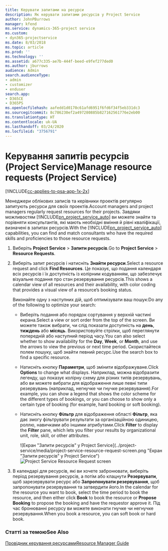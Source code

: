 ```yaml
---
title: Керувати запитами на ресурси
description: Як керувати запитами ресурсів у Project Service
author: JohnPBurrows
manager: kfend
ms.service: dynamics-365-project service
ms.custom:
- dyn365-projectservice
ms.date: 8/03/2018
ms.topic: article
ms.prod: ''
ms.technology: ''
ms.assetid: a677c335-ae7b-444f-beed-e9fef277ded0
ms.author: jburrows
audience: Admin
search.audienceType:
- admin
- customizer
- enduser
search.app:
- D365CE
- D365PS
ms.openlocfilehash: aafedd1d0170c61afd6951f6fd6f34f5eb331dc3
ms.sourcegitcommit: 8c786230ef2a497280885b827162561776e2eb00
ms.translationtype: HT
ms.contentlocale: uk-UA
ms.lasthandoff: 03/24/2020
ms.locfileid: "3756791"
---
```

# <a name="manage-resource-requests-project-service"></a><span data-ttu-id="f897d-103">Керування запитів ресурсів (Project Service)</span><span class="sxs-lookup"><span data-stu-id="f897d-103">Manage resource requests (Project Service)</span></span>

[!INCLUDE[cc-applies-to-psa-app-1x-2x](../includes/cc-applies-to-psa-app-1x-2x.md)]

<span data-ttu-id="f897d-104">Менеджери облікових записів та керівники проектів регулярно запитують ресурси для своїх проектів.</span><span class="sxs-lookup"><span data-stu-id="f897d-104">Account managers and project managers regularly request resources for their projects.</span></span> <span data-ttu-id="f897d-105">Завдяки можливостям [!INCLUDE[pn_project_service_auto](../includes/pn-project-service-auto.md)] ви можете знайти та порівняти консультантів, які мають необхідні вміння й рівні кваліфікації, визначені в запитах ресурсів.</span><span class="sxs-lookup"><span data-stu-id="f897d-105">With the [!INCLUDE[pn_project_service_auto](../includes/pn-project-service-auto.md)] capabilities, you can find and match consultants who have the required skills and proficiencies to those resource requests.</span></span>  
  
1. <span data-ttu-id="f897d-106">Виберіть **Project Service** > **Запити ресурсів**.</span><span class="sxs-lookup"><span data-stu-id="f897d-106">Go to **Project Service** > **Resource Requests**.</span></span>  
  
2. <span data-ttu-id="f897d-107">Виберіть запит ресурсів і натисніть **Знайти ресурси**.</span><span class="sxs-lookup"><span data-stu-id="f897d-107">Select a resource request and click **Find Resources**.</span></span> <span data-ttu-id="f897d-108">Це показує, що подання календаря всіх ресурсів і їх доступність із колірним кодуванням, що забезпечує візуальне подання про стан резервування ресурсів.</span><span class="sxs-lookup"><span data-stu-id="f897d-108">This shows a calendar view of all resources and their availability, with color coding that provides a visual view of a resource’s booking status.</span></span>  
  
    <span data-ttu-id="f897d-109">Виконайте одну з наступних дій, щоб оптимізувати ваш пошук:</span><span class="sxs-lookup"><span data-stu-id="f897d-109">Do any of the following to optimize your search:</span></span>  
  
   -   <span data-ttu-id="f897d-110">Виберіть подання або порядок сортування у верхній частині екрана.</span><span class="sxs-lookup"><span data-stu-id="f897d-110">Select a view or sort order from the top of the screen.</span></span> <span data-ttu-id="f897d-111">Ви можете також вибрати, чи слід показати доступність на **день**, **тиждень** або **місяць**. Використовуйте стрілки, щоб переглянути попередній або наступний період часу.</span><span class="sxs-lookup"><span data-stu-id="f897d-111">You can also select whether to show availability for the **Day**, **Week**, or **Month**, and use the arrows to view the previous or next time period.</span></span> <span data-ttu-id="f897d-112">Скористайтеся полем пошуку, щоб знайти певний ресурс.</span><span class="sxs-lookup"><span data-stu-id="f897d-112">Use the search box to find a specific resource.</span></span>  
  
   -   <span data-ttu-id="f897d-113">Натисніть кнопку **Параметри**, щоб змінити відображуване.</span><span class="sxs-lookup"><span data-stu-id="f897d-113">Click **Options** to change what displays.</span></span> <span data-ttu-id="f897d-114">Наприклад, можна відобразити легенду, що показує колірну схему для різних типів резервувань, або ви можете вибрати для відображення лише певні типи резервувань (наприклад, негнучке чи гнучке резервування).</span><span class="sxs-lookup"><span data-stu-id="f897d-114">For example, you can show a legend that shows the color scheme for the different types of bookings, or you can choose to show only a certain type of booking (for example, hard booking or soft booking).</span></span>  
  
   -   <span data-ttu-id="f897d-115">Натисніть кнопку **Фільтр** для відображення області **Фільтр**, яка дає змогу фільтрувати результати за організаційною одиницею, роллю, навичками або іншими атрибутами.</span><span class="sxs-lookup"><span data-stu-id="f897d-115">Click **Filter** to display the **Filter** pane, which lets you filter your results by organizational unit, role, skill, or other attributes.</span></span>  
  
       <span data-ttu-id="f897d-116">![Екран "Запити ресурсів" у Project Service](../project-service/media/project-service-resource-request-screen.png "Екран "Запити ресурсів" у Project Service")</span><span class="sxs-lookup"><span data-stu-id="f897d-116">![Project Service Resource Request screen](../project-service/media/project-service-resource-request-screen.png "Project Service Resource Request screen")</span></span>  
  
3. <span data-ttu-id="f897d-117">В календарі для ресурсів, які ви хочете забронювати, виберіть період резервування ресурсів, а потім або клацнути **Резервувати**, щоб зарезервувати ресурс або **Запропонувати резервування**, щоб запропонувати резервування та затвердити його.</span><span class="sxs-lookup"><span data-stu-id="f897d-117">In the calendar for the resource you want to book, select the time period to book the resource, and then either click **Book** to book the resource or **Propose Booking** to propose the booking and have the requestor approve it.</span></span> <span data-ttu-id="f897d-118">Під час бронюванні ресурсу ви можете виконати гнучке чи негнучке резервування.</span><span class="sxs-lookup"><span data-stu-id="f897d-118">When you book a resource, you can soft book or hard book.</span></span>  
  
### <a name="see-also"></a><span data-ttu-id="f897d-119">Статті за темою</span><span class="sxs-lookup"><span data-stu-id="f897d-119">See Also</span></span>  
 [<span data-ttu-id="f897d-120">Провідник керування ресурсами</span><span class="sxs-lookup"><span data-stu-id="f897d-120">Resource Manager Guide</span></span>](../project-service/resource-manager-guide.md)
